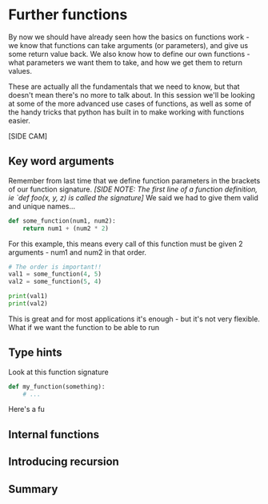 # Further functions
By now we should have already seen how the basics on functions work - we know that functions can take arguments (or parameters), and give us some return value back. We also know how to define our own functions - what parameters we want them to take, and how we get them to return values.

These are actually all the fundamentals that we need to know, but that doesn't mean there's no more to talk about. In this session we'll be looking at some of the more advanced use cases of functions, as well as some of the handy tricks that python has built in to make working with functions easier.

[SIDE CAM]
## Key word arguments
Remember from last time that we define function parameters in the brackets of our function signature. *[SIDE NOTE: The first line of a function definition, ie `def foo(x, y, z) is called the signature]* We said we had to give them valid and unique names...
```py
def some_function(num1, num2):
    return num1 + (num2 * 2)
```
For this example, this means every call of this function must be given 2 arguments - num1 and num2 in that order.
```py
# The order is important!!
val1 = some_function(4, 5)
val2 = some_function(5, 4)

print(val1)
print(val2)
```

This is great and for most applications it's enough - but it's not very flexible. What if we want the function to be able to run 

## Type hints
Look at this function signature
``` py
def my_function(something):
    # ...
```
Here's a fu

## Internal functions

## Introducing recursion

## Summary
